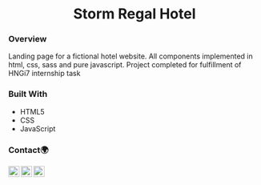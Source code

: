 
<h1 align="center">Storm Regal Hotel </h1>


### Overview
Landing page for a fictional hotel website. All components implemented in html, css, sass and pure javascript. Project completed for fulfillment of HNGi7 internship task
### Built With

<!-- This section should list any major frameworks that you built your project using. Here are a few examples.-->

- HTML5
- CSS
- JavaScript



### Contact🌍
[<img align="left" alt="iyanu-show | Twitter" width="22px" src="https://cdn.jsdelivr.net/npm/simple-icons@v5/icons/twitter.svg" />][twitter]
[<img align="left" alt="iyanu-show | LinkedIn" width="22px"  src="https://cdn.jsdelivr.net/npm/simple-icons@v5/icons/linkedin.svg" />][linkedin]
[<img align="left" alt="iyanu-show" width="22px" src="https://cdn.jsdelivr.net/npm/simple-icons@v5/icons/react.svg" />][website]


<br/>

[website]: https://iyanushowportfolio.netlify.app/
[twitter]: https://twitter.com/the_iyanu
[linkedin]: https://www.linkedin.com/in/iyanuoluwa-sowande-0522/
